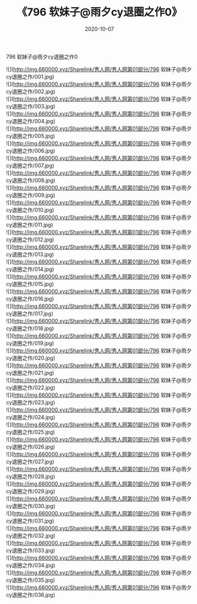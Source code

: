 ﻿---
layout: post
title:  《796 软妹子@雨夕cy退圈之作0》
date:   2020-10-07
img: http://img.660000.xyz/Sharelink/秀人网/秀人网第01部分/796 软妹子@雨夕cy退圈之作0/000.jpg
categories: [美女, 清纯, 唯美]
---

796 软妹子@雨夕cy退圈之作0

  ![](http://img.660000.xyz/Sharelink/秀人网/秀人网第01部分/796 软妹子@雨夕cy退圈之作/001.jpg) <br> ![](http://img.660000.xyz/Sharelink/秀人网/秀人网第01部分/796 软妹子@雨夕cy退圈之作/002.jpg) <br> ![](http://img.660000.xyz/Sharelink/秀人网/秀人网第01部分/796 软妹子@雨夕cy退圈之作/003.jpg) <br> ![](http://img.660000.xyz/Sharelink/秀人网/秀人网第01部分/796 软妹子@雨夕cy退圈之作/004.jpg) <br> ![](http://img.660000.xyz/Sharelink/秀人网/秀人网第01部分/796 软妹子@雨夕cy退圈之作/005.jpg) <br> ![](http://img.660000.xyz/Sharelink/秀人网/秀人网第01部分/796 软妹子@雨夕cy退圈之作/006.jpg) <br> ![](http://img.660000.xyz/Sharelink/秀人网/秀人网第01部分/796 软妹子@雨夕cy退圈之作/007.jpg) <br> ![](http://img.660000.xyz/Sharelink/秀人网/秀人网第01部分/796 软妹子@雨夕cy退圈之作/008.jpg) <br> ![](http://img.660000.xyz/Sharelink/秀人网/秀人网第01部分/796 软妹子@雨夕cy退圈之作/009.jpg) <br> ![](http://img.660000.xyz/Sharelink/秀人网/秀人网第01部分/796 软妹子@雨夕cy退圈之作/010.jpg) <br> ![](http://img.660000.xyz/Sharelink/秀人网/秀人网第01部分/796 软妹子@雨夕cy退圈之作/011.jpg) <br> ![](http://img.660000.xyz/Sharelink/秀人网/秀人网第01部分/796 软妹子@雨夕cy退圈之作/012.jpg) <br> ![](http://img.660000.xyz/Sharelink/秀人网/秀人网第01部分/796 软妹子@雨夕cy退圈之作/013.jpg) <br> ![](http://img.660000.xyz/Sharelink/秀人网/秀人网第01部分/796 软妹子@雨夕cy退圈之作/014.jpg) <br> ![](http://img.660000.xyz/Sharelink/秀人网/秀人网第01部分/796 软妹子@雨夕cy退圈之作/015.jpg) <br> ![](http://img.660000.xyz/Sharelink/秀人网/秀人网第01部分/796 软妹子@雨夕cy退圈之作/016.jpg) <br> ![](http://img.660000.xyz/Sharelink/秀人网/秀人网第01部分/796 软妹子@雨夕cy退圈之作/017.jpg) <br> ![](http://img.660000.xyz/Sharelink/秀人网/秀人网第01部分/796 软妹子@雨夕cy退圈之作/018.jpg) <br> ![](http://img.660000.xyz/Sharelink/秀人网/秀人网第01部分/796 软妹子@雨夕cy退圈之作/019.jpg) <br> ![](http://img.660000.xyz/Sharelink/秀人网/秀人网第01部分/796 软妹子@雨夕cy退圈之作/020.jpg) <br> ![](http://img.660000.xyz/Sharelink/秀人网/秀人网第01部分/796 软妹子@雨夕cy退圈之作/021.jpg) <br> ![](http://img.660000.xyz/Sharelink/秀人网/秀人网第01部分/796 软妹子@雨夕cy退圈之作/022.jpg) <br> ![](http://img.660000.xyz/Sharelink/秀人网/秀人网第01部分/796 软妹子@雨夕cy退圈之作/023.jpg) <br> ![](http://img.660000.xyz/Sharelink/秀人网/秀人网第01部分/796 软妹子@雨夕cy退圈之作/024.jpg) <br> ![](http://img.660000.xyz/Sharelink/秀人网/秀人网第01部分/796 软妹子@雨夕cy退圈之作/025.jpg) <br> ![](http://img.660000.xyz/Sharelink/秀人网/秀人网第01部分/796 软妹子@雨夕cy退圈之作/026.jpg) <br> ![](http://img.660000.xyz/Sharelink/秀人网/秀人网第01部分/796 软妹子@雨夕cy退圈之作/027.jpg) <br> ![](http://img.660000.xyz/Sharelink/秀人网/秀人网第01部分/796 软妹子@雨夕cy退圈之作/028.jpg) <br> ![](http://img.660000.xyz/Sharelink/秀人网/秀人网第01部分/796 软妹子@雨夕cy退圈之作/029.jpg) <br> ![](http://img.660000.xyz/Sharelink/秀人网/秀人网第01部分/796 软妹子@雨夕cy退圈之作/030.jpg) <br> ![](http://img.660000.xyz/Sharelink/秀人网/秀人网第01部分/796 软妹子@雨夕cy退圈之作/031.jpg) <br> ![](http://img.660000.xyz/Sharelink/秀人网/秀人网第01部分/796 软妹子@雨夕cy退圈之作/032.jpg) <br> ![](http://img.660000.xyz/Sharelink/秀人网/秀人网第01部分/796 软妹子@雨夕cy退圈之作/033.jpg) <br> ![](http://img.660000.xyz/Sharelink/秀人网/秀人网第01部分/796 软妹子@雨夕cy退圈之作/034.jpg) <br> ![](http://img.660000.xyz/Sharelink/秀人网/秀人网第01部分/796 软妹子@雨夕cy退圈之作/035.jpg) <br> ![](http://img.660000.xyz/Sharelink/秀人网/秀人网第01部分/796 软妹子@雨夕cy退圈之作/036.jpg) <br>
